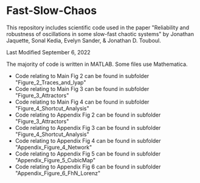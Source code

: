# Fast-Slow-Chaos

This repository includes scientific code used in the paper 
"Reliability and robustness of oscillations in some slow-fast chaotic systems" 
by Jonathan Jaquette, Sonal Kedia, Evelyn Sander, & Jonathan D. Touboul. 

Last Modified September 6, 2022

The majority of code is written in MATLAB. Some files use Mathematica. 

- Code relating to Main Fig 2 can be found in subfolder "Figure_2_Traces_and_lyap"
- Code relating to Main Fig 3 can be found in subfolder "Figure_3_Attractors"
- Code relating to Main Fig 4 can be found in subfolder "Figure_4_Shortcut_Analysis"
- Code relating to Appendix Fig 2 can be found in subfolder "Figure_3_Attractors"
- Code relating to Appendix Fig 3 can be found in subfolder "Figure_4_Shortcut_Analysis"
- Code relating to Appendix Fig 4 can be found in subfolder "Appendix_Figure_4_Network"
- Code relating to Appendix Fig 5 can be found in subfolder "Appendix_Figure_5_CubicMap"
- Code relating to Appendix Fig 6 can be found in subfolder "Appendix_Figure_6_FhN_Lorenz"
